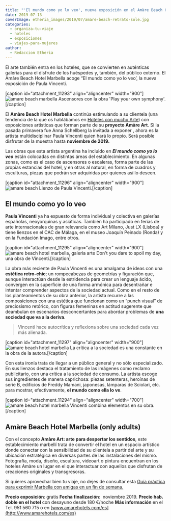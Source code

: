 ```yaml
---
title: "'El mundo como yo lo veo', nueva exposición en el Amàre Beach Hotel Marbella"
date: 2019-07-13
coverImage: etheria_images/2019/07/amare-beach-retrato-sole.jpg
categories: 
  - organiza-tu-viaje
  - hoteles
  - exposiciones
  - viajes-para-mujeres
author: 
  - Redaccion Etheria
---
```


El arte también entra en los hoteles, que se convierten en auténticas galerías para el 
disfrute de los huéspedes y, también, del público externo. El Amàre Beach Hotel Marbella 
acoge “El mundo como yo lo veo’, la nueva exposición de Paula Vincenti. 

\[caption id="attachment\_11293" align="aligncenter" width="900"\]![amare beach marbella](etheria_images/2019/07/amare-beach-exposicion.jpg "Ascensores con una de la obra 'Play your own symphony'.") Ascensores con la obra 'Play your own symphony'.\[/caption\]

El **Amàre Beach Hotel Marbella** continúa estimulando a su clientela (una tendencia de la que os hablábamos en [Hoteles con mucho Arte](https://etheriamagazine.com/2018/09/12/hoteles-con-mucho-arte/)) con exposiciones artísticas que forman parte de su **proyecto Amàre Art**. Si la pasada primavera fue Anna Schellberg la invitada a exponer , ahora es la artista multidisciplinar Paula Vincenti quien hará lo propio. Será posible disfrutar de la muestra hasta **noviembre de 2019.**

Las obras que esta artista argentina ha incluido en _**El mundo como yo lo veo**_ están colocadas en distintas áreas del establecimiento. En algunas zonas, como es el caso de ascensores o escaleras, forma parte de las propias estancias del hotel, y en otras al natural, en forma de cuadros y esculturas, piezas que podrán ser adquiridas por quienes así lo deseen.

\[caption id="attachment\_11296" align="aligncenter" width="900"\]![amare beach](etheria_images/2019/07/amare-beach-retrato-sole.jpg "Lienzo de Paula Vincenti.") Lienzo de Paula Vincenti.\[/caption\]

## El mundo como yo lo veo

**Paula Vincenti** ya ha expuesto de forma individual y colectiva en galerías españolas, neoyorquinas y asiáticas. También ha participado en ferias de arte internacionales de gran relevancia como Art Milano, Just LX (Lisboa) y tiene lienzos en el CAC de Málaga, en el museo Joaquín Peinado (Ronda) y en la Fundación Imago, entre otros.

\[caption id="attachment\_11295" align="aligncenter" width="900"\]![amare beach hotel marbella, galeria arte](etheria_images/2019/07/amare-beach-dont-you-dare.jpg "Don't you dare to spoil my day, una obra de Vincenti.") Don't you dare to spoil my day, una obra de Vincenti.\[/caption\]

La obra más reciente de Paula Vincenti es una amalgama de ideas con una **estética retro-chic**; un rompecabezas de geometrías y figuración que, aunque interactúan desde la estridencia para crear un lenguaje ácido, convergen en la superficie de una forma armónica para desentrañar e intentar comprender aspectos de la sociedad actual. Como en el resto de los planteamientos de su obra anterior, la artista recurre a las composiciones con una estética que funcionan como un “punch visual” de preciosismo retórico, con figuras femeninas en actitud sugerente que deambulan en escenarios desconcertantes para abordar problemas de **una sociedad que va a la deriva**.

> Vincenti hace autocrítica y reflexiona sobre una sociedad cada vez más alienada. 

\[caption id="attachment\_11297" align="aligncenter" width="900"\]![amare beach hotel marbella](etheria_images/2019/07/amare-think-less-installation.jpg "La crítica a la sociedad es una constante en la obra de la autora.") La crítica a la sociedad es una constante en la obra de la autora.\[/caption\]

Con esta ironía trata de llegar a un público general y no sólo especializado. En sus lienzos destaca el tratamiento de las imágenes como reclamo publicitario, con una crítica a la sociedad de consumo. La artista escoge sus ingredientes de manera caprichosa: piezas setenteras, heroínas de serie B, edificios de Freddy Mamani, japonesas, lámparas de Sciolari, etc. para mostrar, efectivamente, **el mundo como ella lo ve**.

\[caption id="attachment\_11294" align="aligncenter" width="700"\]![amare beach hotel marbella](etheria_images/2019/07/amare-beach-lion-woman.jpg "Vincenti combina elementos en su obra.") Vincenti combina elementos en su obra.\[/caption\]

## Amàre Beach Hotel Marbella (only adults)

Con el concepto **Amàre Art: arte para despertar los sentidos**, este establecimiento marbellí trata de convertir el hotel en un espacio artístico donde conectar con la sensibilidad de su clientela a partir del arte y su ubicación estratégica en diversas partes de las instalaciones del mismo. Fotografía, moda, diseño, escultura, videoart o pintura encuentran en los hoteles Amàre un lugar en el que interactuar con aquellos que disfrutan de creaciones originales y transgresoras.

Si quieres aprovechar bien tu viaje, no dejes de consultar esta [Guía práctica para exprimir Marbella con amigas en un fin de semana.](https://etheriamagazine.com/2019/06/11/guia-practica-para-exprimir-marbella-con-amigas-en-un-fin-de-semana/)

**Precio exposición**: gratis **Fecha finalización**:  noviembre 2019. **Precio hab. doble en el hotel** con desayuno desde 180 €/noche **Más información** en el Tel. 951 560 715 o en [www.amarehotels.com/es](http://www.amarehotels.com/es)
